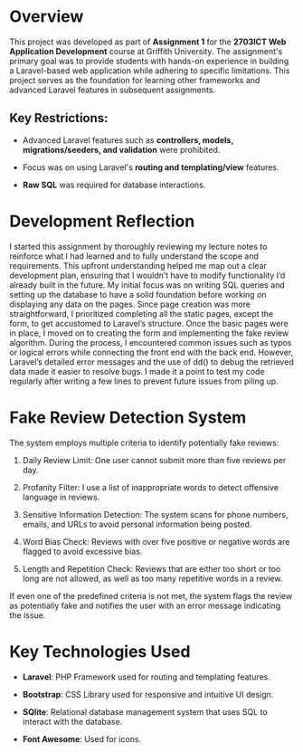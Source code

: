 # Overview

This project was developed as part of **Assignment 1** for the **2703ICT Web Application Development** course at Griffith University. The assignment's primary goal was to provide students with hands-on experience in building a Laravel-based web application while adhering to specific limitations. This project serves as the foundation for learning other frameworks and advanced Laravel features in subsequent assignments.

## Key Restrictions:

-   Advanced Laravel features such as **controllers, models, migrations/seeders, and validation** were prohibited.

-   Focus was on using Laravel's **routing and templating/view** features.

-   **Raw SQL** was required for database interactions.

# Development Reflection

I started this assignment by thoroughly reviewing my lecture notes to reinforce what I had learned and to fully understand the scope and requirements. This upfront understanding helped me map out a clear development plan, ensuring that I wouldn’t have to modify functionality I’d already built in the future. My initial focus was on writing SQL queries and setting up the database to have a solid foundation before working on displaying any data on the pages. Since page creation was more straightforward, I prioritized completing all the static pages, except the form, to get accustomed to Laravel’s structure. Once the basic pages were in place, I moved on to creating the form and implementing the fake review algorithm. During the process, I encountered common issues such as typos or logical errors while connecting the front end with the back end. However, Laravel’s detailed error messages and the use of dd() to debug the retrieved data made it easier to resolve bugs. I made it a point to test my code regularly after writing a few lines to prevent future issues from piling up.

# Fake Review Detection System

The system employs multiple criteria to identify potentially fake reviews:

1. Daily Review Limit: One user cannot submit more than five reviews per day.

2. Profanity Filter: I use a list of inappropriate words to detect offensive language in reviews.

3. Sensitive Information Detection: The system scans for phone numbers, emails, and URLs to avoid personal information being posted.

4. Word Bias Check: Reviews with over five positive or negative words are flagged to avoid excessive bias.

5. Length and Repetition Check: Reviews that are either too short or too long are not allowed, as well as too many repetitive words in a review.

If even one of the predefined criteria is not met, the system flags the review as potentially fake and notifies the user with an error message indicating the issue.

# Key Technologies Used

-   **Laravel**: PHP Framework used for routing and templating features.

-   **Bootstrap**: CSS Library used for responsive and intuitive UI design.

-   **SQlite**: Relational database management system that uses SQL to interact with the database.

-   **Font Awesome**: Used for icons.
